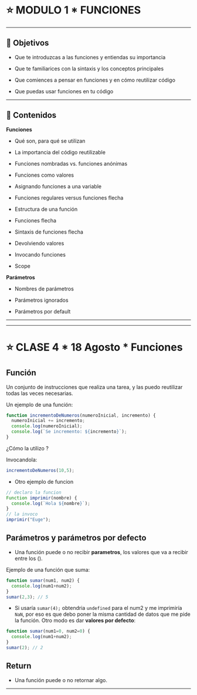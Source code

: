 # :star: MODULO 1 * FUNCIONES

---

## 🏁 Objetivos

- Que te introduzcas a las funciones y entiendas su importancia

- Que te familiarices con la sintaxis y los conceptos principales

- Que comiences a pensar en funciones y en cómo reutilizar código

- Que puedas usar funciones en tu código

---

## 📝 Contenidos

**Funciones**

- Qué son, para qué se utilizan

- La importancia del código reutilizable

- Funciones nombradas vs. funciones anónimas

- Funciones como valores

- Asignando funciones a una variable

- Funciones regulares versus funciones flecha

- Estructura de una función

- Funciones flecha

- Sintaxis de funciones flecha

- Devolviendo valores

- Invocando funciones

- Scope

**Parámetros**

- Nombres de parámetros

- Parámetros ignorados

- Parámetros por default

---
---

# :star: CLASE 4 * 18 Agosto * Funciones


## Función

Un conjunto de instrucciones que realiza una tarea, y las puedo reutilizar todas las veces necesarias.

Un ejemplo de una función:
```JavaScript
function incrementoDeNumeros(numeroInicial, incremento) {
  numeroInicial += incremento;
  console.log(numeroInicial);
  console.log(`Se incremento: ${incremento}`);
}
```

¿Cómo la utilizo ?

Invocandola:
```JavaScript
incrementoDeNumeros(10,5);
```

- Otro ejemplo de funcion

```JavaScript
// declaro la funcion
Function imprimir(nombre) {
  console.log(`Hola ${nombre}`);
}
// la invoco
imprimir("Euge");
```

## Parámetros y parámetros por defecto

- Una función puede o no recibir **parametros**, los valores que va a recibir entre los ().

Ejemplo de una función que suma:
```JavaScript
function sumar(num1, num2) {
  console.log(num1+num2);
}
sumar(2,3); // 5
```

- Si usaría ```sumar(4);``` obtendria ```undefined``` para el num2 y me imprimiría ```NaN```, por eso es que debo poner la misma cantidad de datos que me pide la función. Otro modo es dar **valores por defecto**:

```JavaScript
function sumar(num1=0, num2=0) {
  console.log(num1+num2);
}
sumar(2); // 2
```

## Return

- Una función puede o no retornar algo.

---